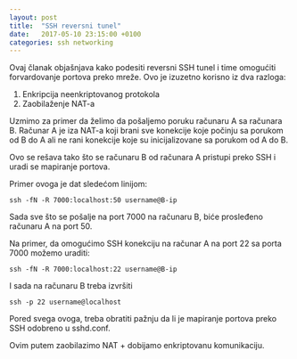 ```yaml
---
layout: post
title:  "SSH reversni tunel"
date:   2017-05-10 23:15:00 +0100
categories: ssh networking
---
```


Ovaj članak objašnjava kako podesiti reversni SSH tunel i time omogućiti forvardovanje portova preko mreže. Ovo je 
izuzetno korisno iz dva razloga:

1. Enkripcija neenkriptovanog protokola
2. Zaobilaženje NAT-a 

Uzmimo za primer da želimo da pošaljemo poruku računaru A sa računara B. Računar A je iza NAT-a koji brani sve konekcije koje počinju sa porukom od B do A ali ne rani konekcije koje su inicijalizovane sa porukom od A do B. 

Ovo se rešava tako što se računaru B od računara A pristupi preko SSH i uradi se mapiranje portova. 

Primer ovoga je dat sledećom linijom:

	ssh -fN -R 7000:localhost:50 username@B-ip

Sada sve što se pošalje na port 7000 na računaru B, biće prosleđeno računaru A na port 50.

Na primer, da omogućimo SSH konekciju na računar A na port 22 sa porta 7000 možemo uraditi:

	ssh -fN -R 7000:localhost:22 username@B-ip

I sada na računaru B treba izvršiti

	ssh -p 22 username@localhost

Pored svega ovoga, treba obratiti pažnju da li je mapiranje portova preko SSH odobreno u sshd.conf. 

Ovim putem zaobilazimo NAT + dobijamo enkriptovanu komunikaciju.
